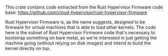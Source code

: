This crate contains code extracted from the Rust Hypervisor Firmware code base:
https://github.com/cloud-hypervisor/rust-hypervisor-firmware

Rust Hypervisor Firmware is, as the name suggests, designed to be firmware for
virtual machines that is able to load other kernels. The code here is the subset
of Rust Hypervisor Firmware code that's necessary to bootstrap something on bare
metal, as we're interested in just getting the machine going (without relying on
disk images) and intend to build the kernel directly on top.
